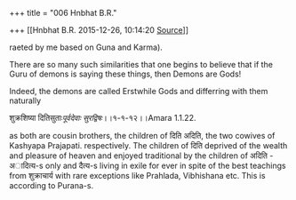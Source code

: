 +++
title = "006 Hnbhat B.R."

+++
[[Hnbhat B.R.	2015-12-26, 10:14:20 [Source](https://groups.google.com/g/samskrita/c/-f6TokrkjaI)]]



raeted by me based on Guna and Karma).

There are so many such similarities that one begins to believe that if the Guru of demons is saying these things, then Demons are Gods!

Indeed, the demons are called Erstwhile Gods and differring with them naturally

शुक्रशिष्या दितिसुताः*पूर्वदेवाः सुरद्विषः*।।१-१-१२।।Amara 1.1.22.

as both are cousin brothers, the children of दिति अदिति, the two cowives of Kashyapa Prajapati. respectively. The children of दिति deprived of the wealth and pleasure of heaven and enjoyed traditional by the children of अदिति - अादित्य-s only and दैत्य-s living in exile for ever in spite of the best teachings from शुक्राचार्य with rare exceptions like Prahlada, Vibhishana etc. This is according to Purana-s.

